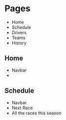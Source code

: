 # Pages

- Home
- Schedule
- Drivers
- Teams
- History

## Home
- Navbar
- 

## Schedule
- Navbar
- Next Race
- All the races this season

